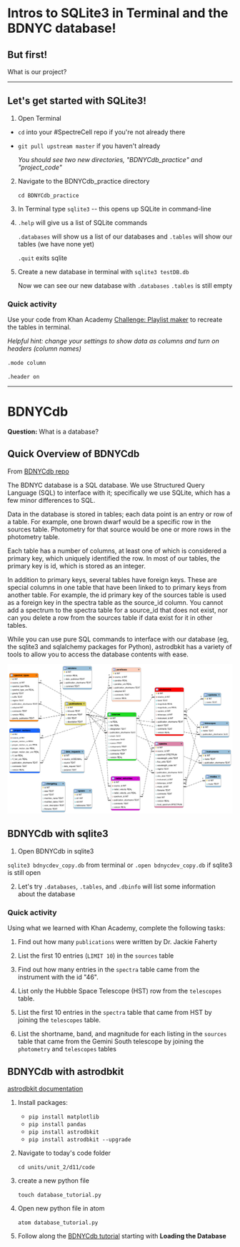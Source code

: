 # Intros to SQLite3 in Terminal and the BDNYC database!

## But first!

  What is our project?



<hr>

## Let's get started with SQLite3!

1. Open Terminal

  - `cd` into your #SpectreCell repo if you're not already there
  - `git pull upstream master` if you haven't already

    *You should see two new directories, "BDNYCdb_practice" and "project_code"*


2. Navigate to the BDNYCdb_practice directory

    `cd BDNYCdb_practice`


3. In Terminal type `sqlite3` -- this opens up SQLite in command-line

4. `.help` will give us a list of SQLite commands

    `.databases` will show us a list of our databases and `.tables` will show our tables (we have none yet)

    `.quit` exits sqlite

5. Create a new database in terminal with `sqlite3 testDB.db`

    Now we can see our new database with `.databases`
  `.tables` is still empty

### Quick activity

Use your code from Khan Academy [Challenge: Playlist maker](https://www.khanacademy.org/computing/computer-programming/sql/more-advanced-sql-queries/pc/challenge-playlist-maker) to recreate the tables in terminal.

  *Helpful hint: change your settings to show data as columns and turn on headers (column names)*

  `.mode column`

  `.header on`


<hr>



# BDNYCdb

**Question:** What is a database?

## Quick Overview of BDNYCdb
From [BDNYCdb repo](https://github.com/BDNYC/BDNYCdb/blob/master/tutorial/tutorial.md)

The BDNYC database is a SQL database. We use Structured Query Language (SQL) to interface with it; specifically we use SQLite, which has a few minor differences to SQL.

Data in the database is stored in tables; each data point is an entry or row of a table. For example, one brown dwarf would be a specific row in the sources table. Photometry for that source would be one or more rows in the photometry table.

Each table has a number of columns, at least one of which is considered a primary key, which uniquely identified the row. In most of our tables, the primary key is id, which is stored as an integer.

In addition to primary keys, several tables have foreign keys. These are special columns in one table that have been linked to to primary keys from another table. For example, the id primary key of the sources table is used as a foreign key in the spectra table as the source_id column. You cannot add a spectrum to the spectra table for a source_id that does not exist, nor can you delete a row from the sources table if data exist for it in other tables.

While you can use pure SQL commands to interface with our database (eg, the sqlite3 and sqlalchemy packages for Python), astrodbkit has a variety of tools to allow you to access the database contents with ease.

![BDNYC Database](https://raw.githubusercontent.com/BDNYC/BDNYCdb/master/tutorial/full_database.png)


## BDNYCdb with sqlite3

1. Open BDNYCdb in sqlite3

  `sqlite3 bdnycdev_copy.db` from terminal or `.open bdnycdev_copy.db` if sqlite3 is still open

2. Let's try `.databases`, `.tables`, and `.dbinfo` will list some information about the database

### Quick activity

Using what we learned with Khan Academy, complete the following tasks:

  1. Find out how many `publications` were written by Dr. Jackie Faherty

  2. List the first 10 entries (`LIMIT 10`) in the `sources` table

  3. Find out how many entries in the `spectra` table came from the instrument with the id "46".

  4. List only the Hubble Space Telescope (HST) row from the `telescopes` table.

  5. List the first 10 entries in the `spectra` table that came from HST by joining the `telescopes` table.

  6. List the shortname, band, and magnitude for each listing in the `sources` table that came from the Gemini South telescope by joining the `photometry` and `telescopes` tables


## BDNYCdb with astrodbkit

[astrodbkit documentation](https://astrodbkit.readthedocs.io/en/latest/index.html)

1. Install packages:
    - `pip install matplotlib`
    - `pip install pandas`
    - `pip install astrodbkit`
    - `pip install astrodbkit --upgrade`

2. Navigate to today's code folder

    `cd units/unit_2/d11/code`

3. create a new python file

    `touch database_tutorial.py`

4. Open new python file in atom

    `atom database_tutorial.py`

5. Follow along the [BDNYCdb tutorial](https://github.com/BDNYC/BDNYCdb/blob/master/tutorial/tutorial.md) starting with **Loading the Database**
